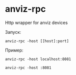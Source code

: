 # anviz-rpc
Http wrapper for anviz devices

Запуск: 

    anviz-rpc -host [[host]:port]

Пример: 

    anviz-rpc -host localhost:8081

    anviz-rpc -host :8081
